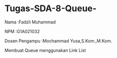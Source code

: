 # Tugas-SDA-8-Queue-
Nama  :Fadzli Muhammad

NPM   :G1A021032

Dosen Pengampu  :Mochammad Yusa,S.Kom.,M.Kom.

Membuat Queue menggunakan Link List

